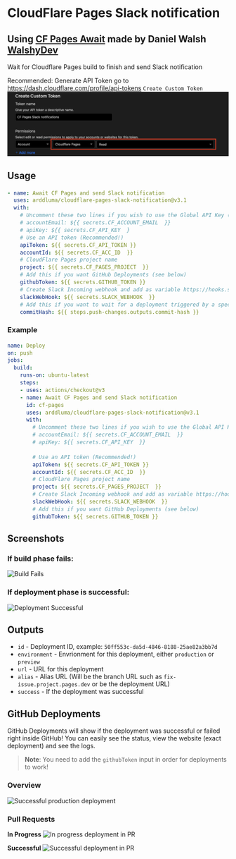 # CloudFlare Pages Slack notification
## Using [CF Pages Await](https://github.com/WalshyDev/cf-pages-await) made by Daniel Walsh [WalshyDev](https://github.com/WalshyDev)

Wait for Cloudflare Pages build to finish and send Slack notification

Recommended:
Generate API Token go to https://dash.cloudflare.com/profile/api-tokens 
`Create Custom Token`
  ![Create CF Token](.github/images/create-cf-token.png)


## Usage
```yml
- name: Await CF Pages and send Slack notification
  uses: arddluma/cloudflare-pages-slack-notification@v3.1
  with:
    # Uncomment these two lines if you wish to use the Global API Key (Not recommended!)
    # accountEmail: ${{ secrets.CF_ACCOUNT_EMAIL  }}
    # apiKey: ${{ secrets.CF_API_KEY  }
    # Use an API token (Recommended!)
    apiToken: ${{ secrets.CF_API_TOKEN }}
    accountId: ${{ secrets.CF_ACC_ID  }}
    # CloudFlare Pages project name
    project: ${{ secrets.CF_PAGES_PROJECT  }}
    # Add this if you want GitHub Deployments (see below)
    githubToken: ${{ secrets.GITHUB_TOKEN }}
    # Create Slack Incoming webhook and add as variable https://hooks.slack.com/...
    slackWebHook: ${{ secrets.SLACK_WEBHOOK  }}
    # Add this if you want to wait for a deployment triggered by a specfied commit
    commitHash: ${{ steps.push-changes.outputs.commit-hash }}
```

### Example
```yml
name: Deploy
on: push
jobs:
  build:
    runs-on: ubuntu-latest
    steps:
    - uses: actions/checkout@v3
    - name: Await CF Pages and send Slack notification
      id: cf-pages
      uses: arddluma/cloudflare-pages-slack-notification@v3.1
      with:
        # Uncomment these two lines if you wish to use the Global API Key (Not recommended!)
        # accountEmail: ${{ secrets.CF_ACCOUNT_EMAIL  }}
        # apiKey: ${{ secrets.CF_API_KEY  }}

        # Use an API token (Recommended!)
        apiToken: ${{ secrets.CF_API_TOKEN }}
        accountId: ${{ secrets.CF_ACC_ID  }}
        # CloudFlare Pages project name
        project: ${{ secrets.CF_PAGES_PROJECT  }}
        # Create Slack Incoming webhook and add as variable https://hooks.slack.com/...
        slackWebHook: ${{ secrets.SLACK_WEBHOOK  }}
        # Add this if you want GitHub Deployments (see below)
        githubToken: ${{ secrets.GITHUB_TOKEN }}
```

## Screenshots

### If build phase fails:

  ![Build Fails](.github/images/build-failed.png)

### If deployment phase is successful:

  ![Deployment Successful](.github/images/deployment-succeeded.png)

## Outputs
* `id`          - Deployment ID, example: `50ff553c-da5d-4846-8188-25ae82a3bb7d`
* `environment` - Envrionment for this deployment, either `production` or `preview`
* `url`         - URL for this deployment
* `alias`       - Alias URL (Will be the branch URL such as `fix-issue.project.pages.dev` or be the deployment URL)
* `success`     - If the deployment was successful

## GitHub Deployments
GitHub Deployments will show if the deployment was successful or failed right inside GitHub! You can easily see the status, view the website (exact deployment) and see the logs.

> **Note**: You need to add the `githubToken` input in order for deployments to work!

### Overview
![Successful production deployment](https://user-images.githubusercontent.com/8492901/149387681-25ec860d-0c8e-4075-8ab0-4d289b86127b.png)

### Pull Requests
**In Progress**
![In progress deployment in PR](https://user-images.githubusercontent.com/8492901/149388796-6bbd4ae9-b7b3-4d06-80c5-c18b3737f51f.png)

**Successful**
![Successful deployment in PR](https://user-images.githubusercontent.com/8492901/149388892-14a7ea25-6865-4d52-b403-30e8cec449d2.png)
